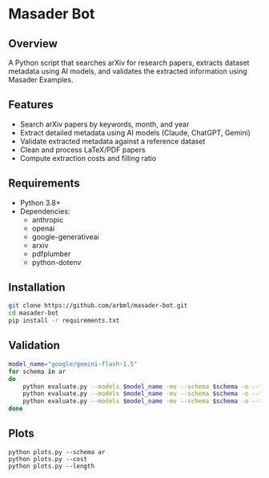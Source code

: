 # Masader Bot

## Overview
A Python script that searches arXiv for research papers, extracts dataset metadata using AI models, and validates the extracted information using Masader Examples.

## Features
- Search arXiv papers by keywords, month, and year
- Extract detailed metadata using AI models (Claude, ChatGPT, Gemini)
- Validate extracted metadata against a reference dataset
- Clean and process LaTeX/PDF papers
- Compute extraction costs and filling ratio

## Requirements
- Python 3.8+
- Dependencies: 
  - anthropic
  - openai
  - google-generativeai
  - arxiv
  - pdfplumber
  - python-dotenv

## Installation
```bash
git clone https://github.com/arbml/masader-bot.git
cd masader-bot
pip install -r requirements.txt
```

## Validation
```bash
model_name="google/gemini-flash-1.5"
for schema in ar
do
    python evaluate.py --models $model_name -mv --schema $schema -o --few_shot 0 --results_path results_pdf_docling --use_pdf --pdf_mode docling
    python evaluate.py --models $model_name -mv --schema $schema -o --few_shot 0 --results_path results_pdf_plumber --use_pdf --pdf_mode plumber
    python evaluate.py --models $model_name -mv --schema $schema -o --few_shot 0 --results_path results_latex
done
```

## Plots 

```
python plots.py --schema ar
python plots.py --cost
python plots.py --length
```